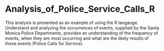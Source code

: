 # Analysis_of_Police_Service_Calls_R
This analysis is presented as an example of using the R langauge. Understand and analyzing the occurrences of events, supplied by the Santa Monica Police Departments, provides an understanding of the frequency of events, when they are most occurring and what are the likely results of these events (Police Calls for Service). 
